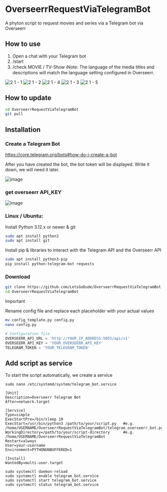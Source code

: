 # OverseerrRequestViaTelegramBot
A phyton script to request movies and series via a Telegram bot via Overseerr

## How to use
1. Open a chat with your Telegram bot
2. /start
3. /check MOVIE / TV-Show
ℹ️Note: The language of the media titles and descriptions will match the language setting configured in Overseerr.

![2 1 - 1](https://github.com/user-attachments/assets/948de1d0-9fd6-494d-b1c7-44a7a8c10cda)
![2 1 - 2](https://github.com/user-attachments/assets/73c45385-5221-4930-93ce-721e1516768d)
![2 1 - 4](https://github.com/user-attachments/assets/4cae88f0-708f-4149-8ae9-8f67d70a3c02)
![2 1 - 3](https://github.com/user-attachments/assets/e7d1fc30-84a7-448a-a809-b670e053bb4d)
![2 1 - 5](https://github.com/user-attachments/assets/f2c1f4d7-06ae-46bb-82fb-3ad882c34547)



## How to update
```bash
cd OverseerrRequestViaTelegramBot
git pull
```

## Installation

### Create a Telegram Bot

https://core.telegram.org/bots#how-do-i-create-a-bot

After you have created the bot, the bot token will be displayed. Write it down, we will need it later.

![image](https://github.com/user-attachments/assets/1a034159-2ba2-4573-948e-b4c643b87fa7)


### get overseerr API_KEY

![image](https://github.com/user-attachments/assets/b612cfc3-baa9-49ad-96e2-4de8f9ebecde)



### Linux / Ubuntu:

Install Python 3.12.x or newer & git

```bash
sudo apt install python3
sudo apt install git
```

Install pip & libraries to interact with the Telegram API and the Overseerr API

```bash
sudo apt install python3-pip
pip install python-telegram-bot requests
```

### Download
```bash
git clone https://github.com/LetsGoDude/OverseerrRequestViaTelegramBot.git
cd OverseerrRequestViaTelegramBot
```

> [!IMPORTANT]
> Rename config file and replace each placeholder with your actual values
```bash
mv config_template.py config.py
nano config.py
```
``` python
# Configuration file
OVERSEERR_API_URL = 'http://YOUR_IP_ADDRESS:5055/api/v1'
OVERSEERR_API_KEY = 'YOUR_OVERSEERR_API_KEY'
TELEGRAM_TOKEN = 'YOUR_TELEGRAM_TOKEN'
```

## Add script as service
To start the script automatically, we create a service

```
sudo nano /etc/systemd/system/telegram_bot.service
```

```
[Unit]
Description=Overseerr Telegram Bot
After=network.target

[Service]
Type=simple
ExecStartPre=/bin/sleep 10
ExecStart=/usr/bin/python3 /path/to/your/script.py   #e.g. /home/USERNAME/OverseerrRequestViaTelegramBot/telegram_overseerr_bot.py
WorkingDirectory=/path/to/your/script-directory      #e.g. /home/USERNAME/OverseerrRequestViaTelegramBot
Restart=always
User=your-username
Environment=PYTHONUNBUFFERED=1

[Install]
WantedBy=multi-user.target

```

```
sudo systemctl daemon-reload
sudo systemctl enable telegram_bot.service
sudo systemctl start telegram_bot.service
sudo systemctl status telegram_bot.service
```
